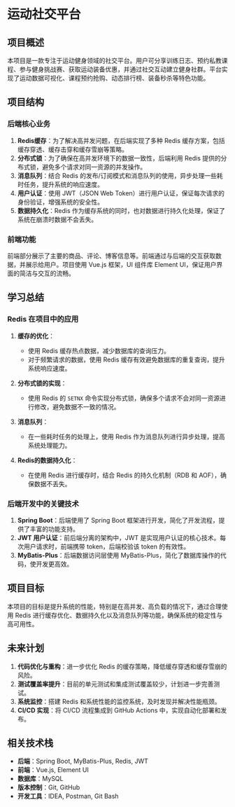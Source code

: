 # 运动社交平台

## 项目概述

本项目是一款专注于运动健身领域的社交平台。用户可分享训练日志、预约私教课程、参与健身挑战赛、获取运动装备优惠，并通过社交互动建立健身社群。平台实现了运动数据可视化、课程预约抢购、动态排行榜、装备秒杀等特色功能。

## 项目结构

### 后端核心业务

1. **Redis缓存**：为了解决高并发问题，在后端实现了多种 Redis 缓存方案，包括缓存穿透、缓存击穿和缓存雪崩等策略。
2. **分布式锁**：为了确保在高并发环境下的数据一致性，后端利用 Redis 提供的分布式锁，避免多个请求对同一资源的并发操作。
3. **消息队列**：结合 Redis 的发布/订阅模式和消息队列的使用，异步处理一些耗时任务，提升系统的响应速度。
4. **用户认证**：使用 JWT（JSON Web Token）进行用户认证，保证每次请求的身份验证，增强系统的安全性。
5. **数据持久化**：Redis 作为缓存系统的同时，也对数据进行持久化处理，保证了系统在崩溃时数据不会丢失。

### 前端功能

前端部分展示了主要的商品、评论、博客信息等。前端通过与后端的交互获取数据，并展示给用户。项目使用 Vue.js 框架，UI 组件库 Element UI，保证用户界面的简洁与交互的流畅。

## 学习总结

### Redis 在项目中的应用

1. **缓存的优化**：
   - 使用 Redis 缓存热点数据，减少数据库的查询压力。
   - 对于频繁请求的数据，使用 Redis 缓存有效避免数据库的重复查询，提升系统响应速度。

2. **分布式锁的实现**：
   - 使用 Redis 的 `SETNX` 命令实现分布式锁，确保多个请求不会对同一资源进行修改，避免数据不一致的情况。

3. **消息队列**：
   - 在一些耗时任务的处理上，使用 Redis 作为消息队列进行异步处理，提高系统处理能力。

4. **Redis的数据持久化**：
   - 在使用 Redis 进行缓存时，结合 Redis 的持久化机制（RDB 和 AOF），确保数据不丢失。

### 后端开发中的关键技术

1. **Spring Boot**：后端使用了 Spring Boot 框架进行开发，简化了开发流程，提供了丰富的功能支持。
2. **JWT 用户认证**：前后端分离的架构中，JWT 是实现用户认证的核心技术。每次用户请求时，前端携带 token，后端校验该 token 的有效性。
3. **MyBatis-Plus**：后端数据访问层使用 MyBatis-Plus，简化了数据库操作的代码，使开发更高效。

## 项目目标

本项目的目标是提升系统的性能，特别是在高并发、高负载的情况下，通过合理使用 Redis 进行缓存优化、数据持久化以及消息队列等功能，确保系统的稳定性与高可用性。

## 未来计划

1. **代码优化与重构**：进一步优化 Redis 的缓存策略，降低缓存穿透和缓存雪崩的风险。
2. **测试覆盖率提升**：目前的单元测试和集成测试覆盖较少，计划进一步完善测试。
3. **系统监控**：搭建 Redis 和系统性能的监控系统，及时发现并解决性能瓶颈。
4. **CI/CD 实现**：将 CI/CD 流程集成到 GitHub Actions 中，实现自动化部署和发布。

## 相关技术栈

- **后端**：Spring Boot, MyBatis-Plus, Redis, JWT
- **前端**：Vue.js, Element UI
- **数据库**：MySQL
- **版本控制**：Git, GitHub
- **开发工具**：IDEA, Postman, Git Bash
